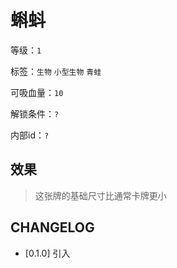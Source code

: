 # 蝌蚪

等级：`1`

标签：`生物` `小型生物` `青蛙`

可吸血量：`10`

解锁条件：`?`

内部id：`?`

## 效果

> 这张牌的基础尺寸比通常卡牌更小

## CHANGELOG

- [0.1.0] 引入
